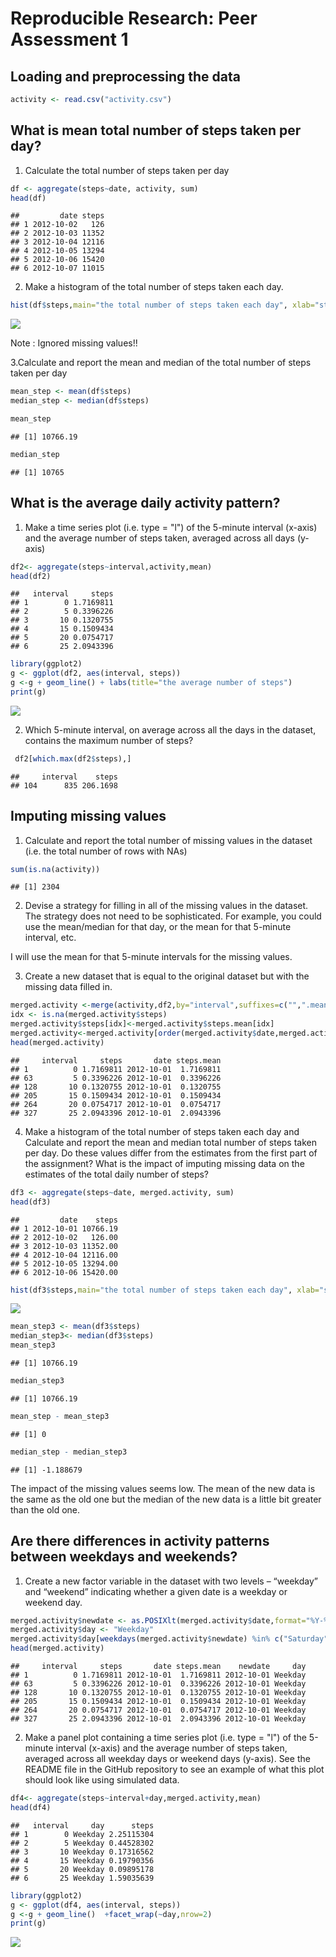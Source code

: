# Reproducible Research: Peer Assessment 1


## Loading and preprocessing the data


```r
activity <- read.csv("activity.csv")
```


## What is mean total number of steps taken per day?

1. Calculate the total number of steps taken per day


```r
df <- aggregate(steps~date, activity, sum)
head(df)
```

```
##         date steps
## 1 2012-10-02   126
## 2 2012-10-03 11352
## 3 2012-10-04 12116
## 4 2012-10-05 13294
## 5 2012-10-06 15420
## 6 2012-10-07 11015
```


2. Make a histogram of the total number of steps taken each day.

```r
hist(df$steps,main="the total number of steps taken each day", xlab="steps", ylab="the number of dates",breaks=20)
```

![](PA1_template_files/figure-html/histogram-1.png) 

Note : Ignored missing values!!

3.Calculate and report the mean and median of the total number of steps taken per day


```r
mean_step <- mean(df$steps)
median_step <- median(df$steps)

mean_step
```

```
## [1] 10766.19
```

```r
median_step
```

```
## [1] 10765
```



## What is the average daily activity pattern?

1. Make a time series plot (i.e. type = "l") of the 5-minute interval (x-axis) and the average number of steps taken, averaged across all days (y-axis)


```r
df2<- aggregate(steps~interval,activity,mean)
head(df2)
```

```
##   interval     steps
## 1        0 1.7169811
## 2        5 0.3396226
## 3       10 0.1320755
## 4       15 0.1509434
## 5       20 0.0754717
## 6       25 2.0943396
```

```r
library(ggplot2)
g <- ggplot(df2, aes(interval, steps))
g <-g + geom_line() + labs(title="the average number of steps")
print(g)
```

![](PA1_template_files/figure-html/unnamed-chunk-1-1.png) 

2. Which 5-minute interval, on average across all the days in the dataset, contains the maximum number of steps?


```r
 df2[which.max(df2$steps),]
```

```
##     interval    steps
## 104      835 206.1698
```



## Imputing missing values

1. Calculate and report the total number of missing values in the dataset (i.e. the total number of rows with NAs)


```r
sum(is.na(activity))
```

```
## [1] 2304
```

2. Devise a strategy for filling in all of the missing values in the dataset. The strategy does not need to be sophisticated. For example, you could use the mean/median for that day, or the mean for that 5-minute interval, etc.

I will use the mean for that 5-minute intervals for the missing values.


3. Create a new dataset that is equal to the original dataset but with the missing data filled in.


```r
merged.activity <-merge(activity,df2,by="interval",suffixes=c("",".mean"))
idx <- is.na(merged.activity$steps)
merged.activity$steps[idx]<-merged.activity$steps.mean[idx]
merged.activity<-merged.activity[order(merged.activity$date,merged.activity$interval),]
head(merged.activity)
```

```
##     interval     steps       date steps.mean
## 1          0 1.7169811 2012-10-01  1.7169811
## 63         5 0.3396226 2012-10-01  0.3396226
## 128       10 0.1320755 2012-10-01  0.1320755
## 205       15 0.1509434 2012-10-01  0.1509434
## 264       20 0.0754717 2012-10-01  0.0754717
## 327       25 2.0943396 2012-10-01  2.0943396
```

4. Make a histogram of the total number of steps taken each day and Calculate and report the mean and median total number of steps taken per day. Do these values differ from the estimates from the first part of the assignment? What is the impact of imputing missing data on the estimates of the total daily number of steps?


```r
df3 <- aggregate(steps~date, merged.activity, sum)
head(df3)
```

```
##         date    steps
## 1 2012-10-01 10766.19
## 2 2012-10-02   126.00
## 3 2012-10-03 11352.00
## 4 2012-10-04 12116.00
## 5 2012-10-05 13294.00
## 6 2012-10-06 15420.00
```

```r
hist(df3$steps,main="the total number of steps taken each day", xlab="steps", ylab="the number of dates",breaks=20)
```

![](PA1_template_files/figure-html/unnamed-chunk-5-1.png) 

```r
mean_step3 <- mean(df3$steps)
median_step3<- median(df3$steps)
mean_step3
```

```
## [1] 10766.19
```

```r
median_step3
```

```
## [1] 10766.19
```

```r
mean_step - mean_step3
```

```
## [1] 0
```

```r
median_step - median_step3
```

```
## [1] -1.188679
```

The impact of the missing values seems low. The mean of the new data is the same as the old one but the median of the new data is a little bit greater than the old one.


## Are there differences in activity patterns between weekdays and weekends?

1. Create a new factor variable in the dataset with two levels – “weekday” and “weekend” indicating whether a given date is a weekday or weekend day.


```r
merged.activity$newdate <- as.POSIXlt(merged.activity$date,format="%Y-%m-%d")
merged.activity$day <- "Weekday"
merged.activity$day[weekdays(merged.activity$newdate) %in% c("Saturday","Sunday")] <-"Weekend"
head(merged.activity)
```

```
##     interval     steps       date steps.mean    newdate     day
## 1          0 1.7169811 2012-10-01  1.7169811 2012-10-01 Weekday
## 63         5 0.3396226 2012-10-01  0.3396226 2012-10-01 Weekday
## 128       10 0.1320755 2012-10-01  0.1320755 2012-10-01 Weekday
## 205       15 0.1509434 2012-10-01  0.1509434 2012-10-01 Weekday
## 264       20 0.0754717 2012-10-01  0.0754717 2012-10-01 Weekday
## 327       25 2.0943396 2012-10-01  2.0943396 2012-10-01 Weekday
```


2. Make a panel plot containing a time series plot (i.e. type = "l") of the 5-minute interval (x-axis) and the average number of steps taken, averaged across all weekday days or weekend days (y-axis). See the README file in the GitHub repository to see an example of what this plot should look like using simulated data.


```r
df4<- aggregate(steps~interval+day,merged.activity,mean)
head(df4)
```

```
##   interval     day      steps
## 1        0 Weekday 2.25115304
## 2        5 Weekday 0.44528302
## 3       10 Weekday 0.17316562
## 4       15 Weekday 0.19790356
## 5       20 Weekday 0.09895178
## 6       25 Weekday 1.59035639
```

```r
library(ggplot2)
g <- ggplot(df4, aes(interval, steps))
g <-g + geom_line()  +facet_wrap(~day,nrow=2)
print(g)
```

![](PA1_template_files/figure-html/unnamed-chunk-7-1.png) 
